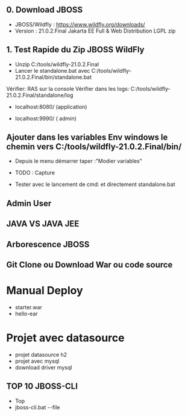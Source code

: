 
## 0. Download JBOSS

- JBOSS/Wildfly : https://www.wildfly.org/downloads/
- Version : 21.0.2.Final  Jakarta EE Full & Web Distribution	LGPL	zip


## 1. Test Rapide du Zip JBOSS WildFly

- Unzip   C:/tools/wildfly-21.0.2.Final
- Lancer le standalone.bat  avec  C:/tools/wildfly-21.0.2.Final/bin/standalone.bat

Vérifier: RAS sur la console
Vérifier dans les logs:  C:/tools/wildfly-21.0.2.Final/standalone/log

- localhost:8080/  (application)

- localhost:9990/ ( admin)

##  Ajouter dans les variables Env  windows le chemin vers C:/tools/wildfly-21.0.2.Final/bin/

- Depuis le menu démarrer taper :"Modier variables"
- TODO : Capture

- Tester avec le lancement de cmd:  et directement standalone.bat 

##  Admin User


## JAVA VS  JAVA JEE

##  Arborescence JBOSS

## Git Clone ou Download  War ou code source


#  Manual  Deploy
- starter.war
- hello-ear

# Projet avec datasource
- projet datasource h2
- projet avec mysql
- download  driver mysql

## TOP 10  JBOSS-CLI
- Top
- jboss-cli.bat --file





